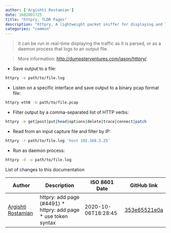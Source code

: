 ```yaml
---
author: ['Argishti Rostamian']
date: 1602001725
title: "httpry, TLDR Pages"
description: "httpry, A lightweight packet sniffer for displaying and logging HTTP traffic."
categories: "common"
---
```

> It can be run in real-time displaying the traffic as it is parsed, or as a daemon process that logs to an output file.

> More information: <http://dumpsterventures.com/jason/httpry/>.

- Save output to a file:

```bash
httpry -o path/to/file.log
```

- Listen on a specific interface and save output to a binary pcap format file:

```bash
httpry eth0 -b path/to/file.pcap
```

- Filter output by a comma-separated list of HTTP verbs:

```bash
httpry -m get|post|put|head|options|delete|trace|connect|patch
```

- Read from an input capture file and filter by IP:

```bash
httpry -r path/to/file.log 'host 192.168.5.25'
```

- Run as daemon process:

```bash
httpry -d -o path/to/file.log
```
List of changes to this documentation


Author | Description | ISO 8601 Date | GitHub link
------|-----|-----|-----
[Argishti Rostamian](mailto:1332785+WhileLoop@users.noreply.github.com) | httpry: add page (#4491) * httpry: add page * use token syntax | 2020-10-06T18:28:45 | [353e65521e0a](https://github.com/tldr-pages/tldr/commit/353e65521e0aa82fc606ef9fb9df7d83ad296dcb)

